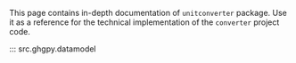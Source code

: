 This page contains in-depth documentation of `unitconverter` package.  Use it as a
reference for the technical implementation of the
`converter` project code.

::: src.ghgpy.datamodel